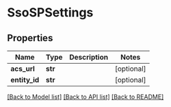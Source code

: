 # SsoSPSettings

## Properties

Name | Type | Description | Notes
------------ | ------------- | ------------- | -------------
**acs_url** | **str** |  | [optional] 
**entity_id** | **str** |  | [optional] 

[[Back to Model list]](../README.md#documentation-for-models) [[Back to API list]](../README.md#documentation-for-api-endpoints) [[Back to README]](../README.md)


